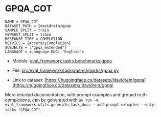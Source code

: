 # GPQA_COT

````
NAME = GPQA_COT
DATASET_PATH = Idavidrein/gpqa
SAMPLE_SPLIT = train
FEWSHOT_SPLIT = train
RESPONSE_TYPE = COMPLETION
METRICS = [AccuracyCompletion]
SUBJECTS = ['gpqa_extended']
LANGUAGE = <Language.ENG: 'English'>
````

- Module: [eval_framework.tasks.benchmarks.gpqa](eval_framework.tasks.benchmarks.gpqa)

- File: [src/eval_framework/tasks/benchmarks/gpqa.py](../../src/eval_framework/tasks/benchmarks/gpqa.py)

- Link to dataset: [https://huggingface.co/datasets/Idavidrein/gpqa](https://huggingface.co/datasets/Idavidrein/gpqa)

More detailed documentation, with prompt examples and ground truth completions, can be generated with `uv run -m eval_framework.utils.generate_task_docs --add-prompt-examples --only-tasks "GPQA_COT"`.
